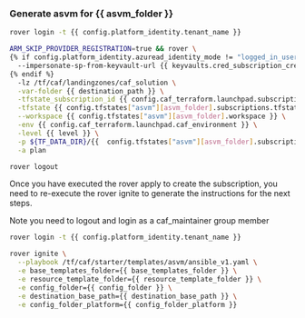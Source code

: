 
### Generate asvm for {{ asvm_folder }}

```bash
rover login -t {{ config.platform_identity.tenant_name }}

ARM_SKIP_PROVIDER_REGISTRATION=true && rover \
{% if config.platform_identity.azuread_identity_mode != "logged_in_user" %}
  --impersonate-sp-from-keyvault-url {{ keyvaults.cred_subscription_creation_landingzones.vault_uri }} \
{% endif %}
  -lz /tf/caf/landingzones/caf_solution \
  -var-folder {{ destination_path }} \
  -tfstate_subscription_id {{ config.caf_terraform.launchpad.subscription_id }} \
  -tfstate {{ config.tfstates["asvm"][asvm_folder].subscriptions.tfstate }} \
  --workspace {{ config.tfstates["asvm"][asvm_folder].workspace }} \
  -env {{ config.caf_terraform.launchpad.caf_environment }} \
  -level {{ level }} \
  -p ${TF_DATA_DIR}/{{  config.tfstates["asvm"][asvm_folder].subscriptions.tfstate }}.tfplan \
  -a plan

rover logout

```
Once you have executed the rover apply to create the subscription, you need to re-execute the rover ignite to generate the instructions for the next steps.

Note you need to logout and login as a caf_maintainer group member

```bash
rover login -t {{ config.platform_identity.tenant_name }}

rover ignite \
  --playbook /tf/caf/starter/templates/asvm/ansible_v1.yaml \
  -e base_templates_folder={{ base_templates_folder }} \
  -e resource_template_folder={{ resource_template_folder }} \
  -e config_folder={{ config_folder }} \
  -e destination_base_path={{ destination_base_path }} \
  -e config_folder_platform={{ config_folder_platform }}

```

